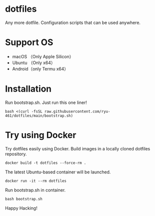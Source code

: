 # dotfiles

Any more dotfile.
Configuration scripts that can be used anywhere.

# Support OS

- macOS （Only Apple Silicon）
- Ubuntu （Only x64）
- Android（only Termu x64）

# Installation

Run bootstrap.sh.
Just run this one liner!

```shell
bash <(curl -fsSL raw.githubusercontent.com/ryu-461/dotfiles/main/bootstrap.sh)
```

# Try using Docker

Try dotfiles easily using Docker.
Build images in a locally cloned dotfiles repository.

```shell
docker build -t dotfiles --force-rm .
```

The latest Ubuntu-based container will be launched.

```shell
docker run -it --rm dotfiles
```

Run bootstrap.sh in container.

```shell
bash bootstrap.sh
```

Happy Hacking!

